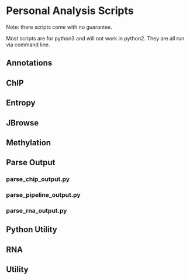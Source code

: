# Personal Analysis Scripts

Note: there scripts come with no guarantee.

Most scripts are for python3 and will not work in python2. They are all run via command line.

## Annotations

## ChIP

## Entropy

## JBrowse

## Methylation

## Parse Output
### parse_chip_output.py

### parse_pipeline_output.py

### parse_rna_output.py

## Python Utility

## RNA

## Utility
